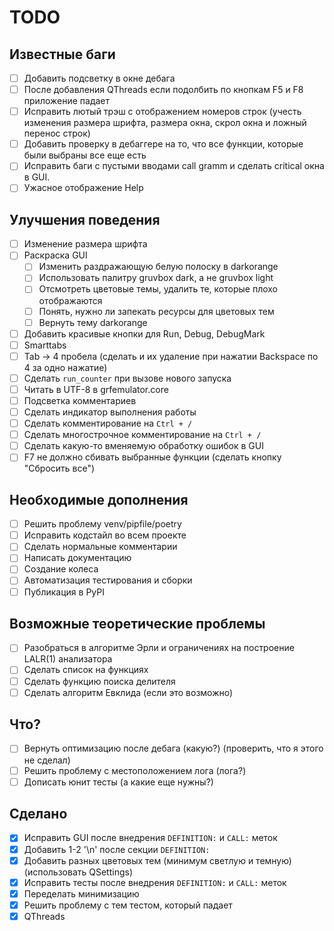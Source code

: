 # TODO
## Известные баги
- [ ] Добавить подсветку в окне дебага
- [ ] После добавления QThreads если подолбить по кнопкам F5 и F8 приложение
    падает
- [ ] Исправить лютый трэш с отображением номеров строк (учесть изменения
    размера шрифта, размера окна, скрол окна и ложный перенос строк)
- [ ] Добавить проверку в дебаггере на то, что все функции, которые были
    выбраны все еще есть
- [ ] Исправить баги с пустыми вводами call gramm и сделать critical окна
    в GUI.
- [ ] Ужасное отображение Help

## Улучшения поведения
- [ ] Изменение размера шрифта
- [ ] Раскраска GUI
    - [ ] Изменить раздражающую белую полоску в darkorange
    - [ ] Использовать палитру gruvbox dark, а не gruvbox light
    - [ ] Отсмотреть цветовые темы, удалить те, которые плохо отображаются
    - [ ] Понять, нужно ли запекать ресурсы для цветовых тем
    - [ ] Вернуть тему darkorange
- [ ] Добавить красивые кнопки для Run, Debug, DebugMark
- [ ] Smarttabs
- [ ] Tab -> 4 пробела (сделать и их удаление при нажатии Backspace по 4 за
    одно нажатие)
- [ ] Сделать `run_counter` при вызове нового запуска
- [ ] Читать в UTF-8 в grfemulator.core
- [ ] Подсветка комментариев
- [ ] Сделать индикатор выполнения работы
- [ ] Сделать комментирование на `Ctrl + /`
- [ ] Сделать многострочное комментирование на `Ctrl + /`
- [ ] Сделать какую-то вменяемую обработку ошибок в GUI
- [ ] F7 не должно сбивать выбранные функции (сделать кнопку "Сбросить все")

## Необходимые дополнения
- [ ] Решить проблему venv/pipfile/poetry
- [ ] Исправить кодстайл во всем проекте
- [ ] Сделать нормальные комментарии
- [ ] Написать документацию
- [ ] Создание колеса
- [ ] Автоматизация тестирования и сборки
- [ ] Публикация в PyPI

## Возможные теоретические проблемы
- [ ] Разобраться в алгоритме Эрли и ограничениях на построение LALR(1) анализатора
- [ ] Сделать список на функциях
- [ ] Сделать функцию поиска делителя
- [ ] Сделать алгоритм Евклида (если это возможно)

## Что?
- [ ] Вернуть оптимизацию после дебага (какую?) (проверить, что я этого не
    сделал)
- [ ] Решить проблему с местоположением лога (лога?)
- [ ] Дописать юнит тесты (а какие еще нужны?)

## Сделано
- [x] Исправить GUI после внедрения `DEFINITION:` и `CALL:` меток
- [x] Добавить 1-2 '\n' после секции `DEFINITION:`
- [x] Добавить разных цветовых тем (минимум светлую и темную)
    (использовать QSettings)
- [x] Исправить тесты после внедрения `DEFINITION:` и `CALL:` меток
- [x] Переделать минимизацию
- [x] Решить проблему с тем тестом, который падает
- [x] QThreads
